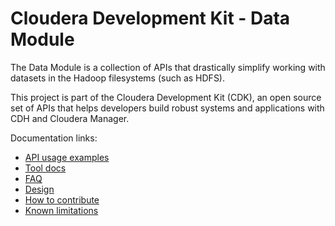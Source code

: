 # Cloudera Development Kit - Data Module

The Data Module is a collection of APIs that drastically simplify working with datasets
in the Hadoop filesystems (such as HDFS).

This project is part of the Cloudera Development Kit (CDK), an open source
set of APIs that helps developers build robust systems and applications
with CDH and Cloudera Manager.

Documentation links:
* [API usage examples](../cdk-examples/README.md)
* [Tool docs](../cdk-tools/README.md)
* [FAQ](src/main/markdown/faq.md)
* [Design](src/main/markdown/design.md)
* [How to contribute](src/main/markdown/how_to_contribute.md)
* [Known limitations](src/main/markdown/limitations.md)


